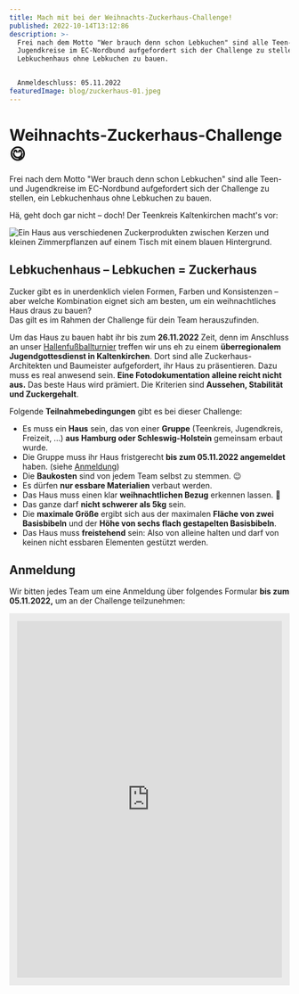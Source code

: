 ```yaml
---
title: Mach mit bei der Weihnachts-Zuckerhaus-Challenge!
published: 2022-10-14T13:12:86
description: >-
  Frei nach dem Motto "Wer brauch denn schon Lebkuchen" sind alle Teen- und
  Jugendkreise im EC-Nordbund aufgefordert sich der Challenge zu stellen ein
  Lebkuchenhaus ohne Lebkuchen zu bauen.


  Anmeldeschluss: 05.11.2022
featuredImage: blog/zuckerhaus-01.jpeg
---
```

# Weihnachts-Zuckerhaus-Challenge 😋

Frei nach dem Motto "Wer brauch denn schon Lebkuchen" sind alle Teen- und Jugendkreise im EC-Nordbund aufgefordert sich der Challenge zu stellen, ein Lebkuchenhaus ohne Lebkuchen zu bauen.

Hä, geht doch gar nicht – doch! Der Teenkreis Kaltenkirchen macht's vor:

![Ein Haus aus verschiedenen Zuckerprodukten zwischen Kerzen und kleinen Zimmerpflanzen auf einem Tisch mit einem blauen Hintergrund.](blog/zuckerhaus-01.jpeg "Zuckerhaus Demo vom Teenkreis Kaltenkirchen")

## Lebkuchenhaus – Lebkuchen = Zuckerhaus

Zucker gibt es in unerdenklich vielen Formen, Farben und Konsistenzen – aber welche Kombination eignet sich am besten, um ein weihnachtliches Haus draus zu bauen?\
Das gilt es im Rahmen der Challenge für dein Team herauszufinden.

Um das Haus zu bauen habt ihr bis zum **26.11.2022** Zeit, denn im Anschluss an unser [Hallenfußballturnier](https://www.ec-nordbund.de/veranstaltungen/2022sHallenFBall) treffen wir uns eh zu einem **überregionalem Jugendgottesdienst in Kaltenkirchen**. Dort sind alle Zuckerhaus-Architekten und Baumeister aufgefordert, ihr Haus zu präsentieren. Dazu muss es real anwesend sein. **Eine Fotodokumentation alleine reicht nicht aus.** Das beste Haus wird prämiert. Die Kriterien sind **Aussehen, Stabilität und Zuckergehalt**.

Folgende **Teilnahmebedingungen** gibt es bei dieser Challenge:

* Es muss ein **Haus** sein, das von einer **Gruppe** (Teenkreis, Jugendkreis, Freizeit, ...) **aus Hamburg oder Schleswig-Holstein** gemeinsam erbaut wurde.
* Die Gruppe muss ihr Haus fristgerecht **bis zum 05.11.2022 angemeldet** haben. (siehe [Anmeldung](#anmeldung))
* Die **Baukosten** sind von jedem Team selbst zu stemmen. 😉
* Es dürfen **nur essbare Materialien** verbaut werden.
* Das Haus muss einen klar **weihnachtlichen Bezug** erkennen lassen. 🎅
* Das ganze darf **nicht schwerer als 5kg** sein.
* Die **maximale Größe** ergibt sich aus der maximalen **Fläche von zwei Basisbibeln** und der **Höhe von sechs flach gestapelten Basisbibeln**.
* Das Haus muss **freistehend** sein: Also von alleine halten und darf von keinen nicht essbaren Elementen gestützt werden.

## Anmeldung

Wir bitten jedes Team um eine Anmeldung über folgendes Formular **bis zum 05.11.2022,** um an der Challenge teilzunehmen:

<div style="background: hsl(0, 0%, 92%); margin-bottom: 1em; padding: 1em; display: grid; justify-content: center;">
<iframe width="640px" height="640px" src= "https://forms.office.com/Pages/ResponsePage.aspx?id=lDZs0n-42k-MGH7D3WERTGAikpWg1d9EkFOBg9FDTk5UM0UzNThKWE8ySzhSNVFFMEVIOFlOMllZWiQlQCN0PWcu&embed=true" frameborder= "0" marginwidth= "0" marginheight= "0" style= "border: none; max-width:100%; max-height:100vh" allowfullscreen webkitallowfullscreen mozallowfullscreen msallowfullscreen> </iframe>
</div>